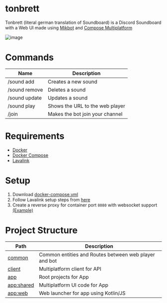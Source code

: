 # tonbrett

Tonbrett (literal german translation of Soundboard) is a Discord Soundboard with a Web UI made
using [Mikbot](https://github.com/DRSchlaubi/mikbot) and 
[Compose Multiplatform](https://github.com/JetBrains/compose-multiplatform)

![image](https://github.com/kordlib/kord/assets/16060205/08b70fd0-fbc5-4701-b2f9-e2098ebbd527)

# Commands

| Name          | Description                     |
|---------------|---------------------------------|
| /sound add    | Creates a new sound             |
| /sound remove | Deletes a sound                 |
| /sound update | Updates a sound                 |
| /sound play   | Shows the URL to the web player |
| /join         | Makes the bot join your channel |

# Requirements
- [Docker](https://docs.docker.com/engine/install/)
- [Docker Compose](https://docs.docker.com/compose/install/)
- [Lavalink](https://github.com/lavalink-devs/Lavalink#server-configuration)

# Setup
1. Download [docker-compose.yml](https://github.com/DRSchlaubi/tonbrett/blob/main/docker-compose.yaml)
2. Follow Lavalink setup steps from [here](https://github.com/DRSchlaubi/mikbot/tree/main/music#setup)
3. Create a reverse proxy for container port `8080` with websocket support
   [(Example)](https://www.nginx.com/blog/websocket-nginx/)

# Project Structure

| Path                     | Description                                           |
|--------------------------|-------------------------------------------------------|
| [common](common)         | Common entities and Routes between web player and bot |
| [client](client)         | Multiplatform client for API                          |
| [app](app)               | Root projects for App                                 |
| [app:shared](app/shared) | Multiplatform UI code for App                         |
| [app:web](app/web)       | Web launcher for app using Kotlin/JS                  |
